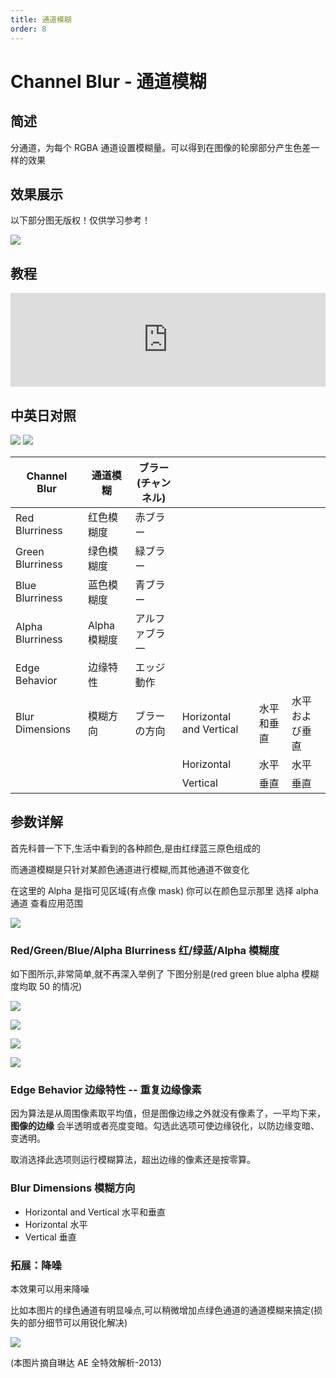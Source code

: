 ```yaml
---
title: 通道模糊
order: 8
---
```


# Channel Blur - 通道模糊

## 简述

分通道，为每个 RGBA 通道设置模糊量。可以得到在图像的轮廓部分产生色差一样的效果

## 效果展示

以下部分图无版权！仅供学习参考！

![](https://mir.yuelili.com/user/AE/effects/ext/image00579.jpg)

## 教程

<iframe src="https://player.bilibili.com/player.html?bvid=BV1e34y1X7Vj&page=30&high_quality=1" width="100%" allowfullscreen="allowfullscreen" frameborder="0"></iframe>

## 中英日对照

![](https://mir.yuelili.com/user/AE/effects/AE-Effects-Blur-Sharpen-Channel_Blur.png)
![](https://mir.yuelili.com/user/AE/effects/AE-Effects-Blur-Sharpen-Channel_Blur_cn.png)

| Channel Blur     | 通道模糊     | ブラー(チャンネル) |                         |            |                |
| ---------------- | ------------ | ------------------ | ----------------------- | ---------- | -------------- |
| Red Blurriness   | 红色模糊度   | 赤ブラー           |                         |            |                |
| Green Blurriness | 绿色模糊度   | 緑ブラー           |                         |            |                |
| Blue Blurriness  | 蓝色模糊度   | 青ブラー           |                         |            |                |
| Alpha Blurriness | Alpha 模糊度 | アルファブラ一     |                         |            |                |
| Edge Behavior    | 边缘特性     | エッジ動作         |                         |            |                |
| Blur Dimensions  | 模糊方向     | ブラーの方向       | Horizontal and Vertical | 水平和垂直 | 水平および垂直 |
|                  |              |                    | Horizontal              | 水平       | 水平           |
|                  |              |                    | Vertical                | 垂直       | 垂直           |

## 参数详解

首先科普一下下,生活中看到的各种颜色,是由红绿蓝三原色组成的

而通道模糊是只针对某颜色通道进行模糊,而其他通道不做变化

在这里的 Alpha 是指可见区域(有点像 mask) 你可以在颜色显示那里 选择 alpha 通道 查看应用范围

![](https://mir.yuelili.com/user/AE/effects/list/Blur-Sharpen-Channel_Blur1.png)

### Red/Green/Blue/Alpha Blurriness 红/绿蓝/Alpha 模糊度

如下图所示,非常简单,就不再深入举例了 下图分别是(red green blue alpha 模糊度均取 50 的情况)

![](https://mir.yuelili.com/user/AE/effects/list/Blur-Sharpen-Channel_Blur_red.png)

![](https://mir.yuelili.com/user/AE/effects/list/Blur-Sharpen-Channel_Blur_green.png)

![](https://mir.yuelili.com/user/AE/effects/list/Blur-Sharpen-Channel_Blur_blue.png)

![](https://mir.yuelili.com/user/AE/effects/list/Blur-Sharpen-Channel_Blur_alpha.png)

### Edge Behavior 边缘特性 -- 重复边缘像素

因为算法是从周围像素取平均值，但是图像边缘之外就没有像素了，一平均下来， **图像的边缘**
会半透明或者亮度变暗。勾选此选项可使边缘锐化，以防边缘变暗、变透明。

取消选择此选项则运行模糊算法，超出边缘的像素还是按零算。

### Blur Dimensions 模糊方向

- Horizontal and Vertical 水平和垂直
- Horizontal 水平
- Vertical 垂直

### 拓展：降噪

本效果可以用来降噪

比如本图片的绿色通道有明显噪点,可以稍微增加点绿色通道的通道模糊来搞定(损失的部分细节可以用锐化解决)

![](https://mir.yuelili.com/user/AE/effects/list/Blur-Sharpen-Channel_Blur2.png)

(本图片摘自琳达 AE 全特效解析-2013)
